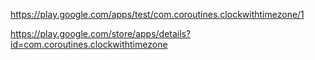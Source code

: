 https://play.google.com/apps/test/com.coroutines.clockwithtimezone/1

https://play.google.com/store/apps/details?id=com.coroutines.clockwithtimezone
